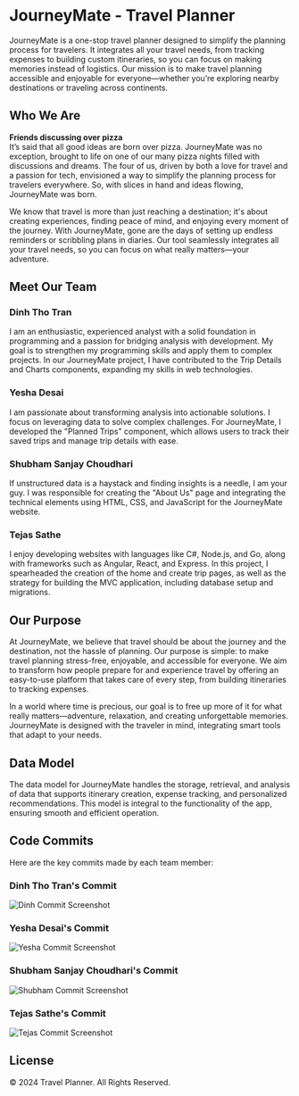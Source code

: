 # JourneyMate - Travel Planner

JourneyMate is a one-stop travel planner designed to simplify the planning process for travelers. It integrates all your travel needs, from tracking expenses to building custom itineraries, so you can focus on making memories instead of logistics. Our mission is to make travel planning accessible and enjoyable for everyone—whether you’re exploring nearby destinations or traveling across continents.

## Who We Are

**Friends discussing over pizza**  
It’s said that all good ideas are born over pizza. JourneyMate was no exception, brought to life on one of our many pizza nights filled with discussions and dreams. The four of us, driven by both a love for travel and a passion for tech, envisioned a way to simplify the planning process for travelers everywhere. So, with slices in hand and ideas flowing, JourneyMate was born.

We know that travel is more than just reaching a destination; it's about creating experiences, finding peace of mind, and enjoying every moment of the journey. With JourneyMate, gone are the days of setting up endless reminders or scribbling plans in diaries. Our tool seamlessly integrates all your travel needs, so you can focus on what really matters—your adventure.

## Meet Our Team

### **Dinh Tho Tran**
I am an enthusiastic, experienced analyst with a solid foundation in programming and a passion for bridging analysis with development. My goal is to strengthen my programming skills and apply them to complex projects. In our JourneyMate project, I have contributed to the Trip Details and Charts components, expanding my skills in web technologies.

### **Yesha Desai**
I am passionate about transforming analysis into actionable solutions. I focus on leveraging data to solve complex challenges. For JourneyMate, I developed the "Planned Trips" component, which allows users to track their saved trips and manage trip details with ease.

### **Shubham Sanjay Choudhari**
If unstructured data is a haystack and finding insights is a needle, I am your guy. I was responsible for creating the "About Us" page and integrating the technical elements using HTML, CSS, and JavaScript for the JourneyMate website.

### **Tejas Sathe**
I enjoy developing websites with languages like C#, Node.js, and Go, along with frameworks such as Angular, React, and Express. In this project, I spearheaded the creation of the home and create trip pages, as well as the strategy for building the MVC application, including database setup and migrations.

## Our Purpose

At JourneyMate, we believe that travel should be about the journey and the destination, not the hassle of planning. Our purpose is simple: to make travel planning stress-free, enjoyable, and accessible for everyone. We aim to transform how people prepare for and experience travel by offering an easy-to-use platform that takes care of every step, from building itineraries to tracking expenses.

In a world where time is precious, our goal is to free up more of it for what really matters—adventure, relaxation, and creating unforgettable memories. JourneyMate is designed with the traveler in mind, integrating smart tools that adapt to your needs.

## Data Model

The data model for JourneyMate handles the storage, retrieval, and analysis of data that supports itinerary creation, expense tracking, and personalized recommendations. This model is integral to the functionality of the app, ensuring smooth and efficient operation.

## Code Commits

Here are the key commits made by each team member:

### Dinh Tho Tran's Commit
![Dinh Commit Screenshot](#)

### Yesha Desai's Commit
![Yesha Commit Screenshot](#)

### Shubham Sanjay Choudhari's Commit
![Shubham Commit Screenshot](#)

### Tejas Sathe's Commit
![Tejas Commit Screenshot](#)

## License

© 2024 Travel Planner. All Rights Reserved.
